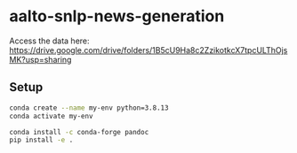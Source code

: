 # aalto-snlp-news-generation

Access the data here:
https://drive.google.com/drive/folders/1B5cU9Ha8c2ZzikotkcX7tpcULThOjsMK?usp=sharing

## Setup
```bash
conda create --name my-env python=3.8.13
conda activate my-env

conda install -c conda-forge pandoc
pip install -e .
```
